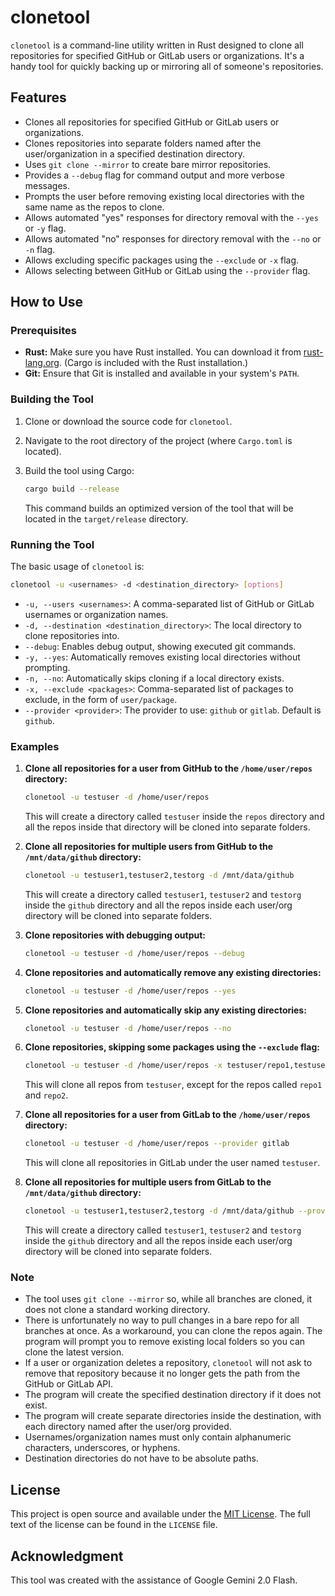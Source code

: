# clonetool

`clonetool` is a command-line utility written in Rust designed to clone all repositories for specified GitHub or GitLab users or organizations. It's a handy tool for quickly backing up or mirroring all of someone's repositories.

## Features

*   Clones all repositories for specified GitHub or GitLab users or organizations.
*   Clones repositories into separate folders named after the user/organization in a specified destination directory.
*   Uses `git clone --mirror` to create bare mirror repositories.
*   Provides a `--debug` flag for command output and more verbose messages.
*   Prompts the user before removing existing local directories with the same name as the repos to clone.
*   Allows automated "yes" responses for directory removal with the `--yes` or `-y` flag.
*   Allows automated "no" responses for directory removal with the `--no` or `-n` flag.
*   Allows excluding specific packages using the `--exclude` or `-x` flag.
*   Allows selecting between GitHub or GitLab using the `--provider` flag.

## How to Use

### Prerequisites

*   **Rust:** Make sure you have Rust installed. You can download it from [rust-lang.org](https://www.rust-lang.org). (Cargo is included with the Rust installation.)
*   **Git:** Ensure that Git is installed and available in your system's `PATH`.

### Building the Tool

1.  Clone or download the source code for `clonetool`.
2.  Navigate to the root directory of the project (where `Cargo.toml` is located).
3.  Build the tool using Cargo:

    ```bash
    cargo build --release
    ```

    This command builds an optimized version of the tool that will be located in the `target/release` directory.

### Running the Tool

The basic usage of `clonetool` is:

```bash
clonetool -u <usernames> -d <destination_directory> [options]
```

*   `-u, --users <usernames>`: A comma-separated list of GitHub or GitLab usernames or organization names.
*   `-d, --destination <destination_directory>`: The local directory to clone repositories into.
*   `--debug`: Enables debug output, showing executed git commands.
*   `-y, --yes`: Automatically removes existing local directories without prompting.
*   `-n, --no`: Automatically skips cloning if a local directory exists.
*   `-x, --exclude <packages>`: Comma-separated list of packages to exclude, in the form of `user/package`.
*   `--provider <provider>`: The provider to use: `github` or `gitlab`. Default is `github`.

### Examples

1.  **Clone all repositories for a user from GitHub to the `/home/user/repos` directory:**

    ```bash
    clonetool -u testuser -d /home/user/repos
    ```
    This will create a directory called `testuser` inside the `repos` directory and all the repos inside that directory will be cloned into separate folders.

2.  **Clone all repositories for multiple users from GitHub to the `/mnt/data/github` directory:**

    ```bash
    clonetool -u testuser1,testuser2,testorg -d /mnt/data/github
    ```
    This will create a directory called `testuser1`, `testuser2` and `testorg` inside the `github` directory and all the repos inside each user/org directory will be cloned into separate folders.

3.  **Clone repositories with debugging output:**

    ```bash
    clonetool -u testuser -d /home/user/repos --debug
    ```

4.  **Clone repositories and automatically remove any existing directories:**

    ```bash
    clonetool -u testuser -d /home/user/repos --yes
    ```

5.  **Clone repositories and automatically skip any existing directories:**

    ```bash
    clonetool -u testuser -d /home/user/repos --no
    ```

6.  **Clone repositories, skipping some packages using the `--exclude` flag:**

    ```bash
    clonetool -u testuser -d /home/user/repos -x testuser/repo1,testuser/repo2
    ```
    This will clone all repos from `testuser`, except for the repos called `repo1` and `repo2`.

7.  **Clone all repositories for a user from GitLab to the `/home/user/repos` directory:**

    ```bash
    clonetool -u testuser -d /home/user/repos --provider gitlab
    ```
    This will clone all repositories in GitLab under the user named `testuser`.

8.  **Clone all repositories for multiple users from GitLab to the `/mnt/data/github` directory:**

    ```bash
    clonetool -u testuser1,testuser2,testorg -d /mnt/data/github --provider gitlab
    ```
    This will create a directory called `testuser1`, `testuser2` and `testorg` inside the `github` directory and all the repos inside each user/org directory will be cloned into separate folders.

### Note

*   The tool uses `git clone --mirror` so, while all branches are cloned, it does not clone a standard working directory.
*   There is unfortunately no way to pull changes in a bare repo for all branches at once. As a workaround, you can clone the repos again. The program will prompt you to remove existing local folders so you can clone the latest version.
*   If a user or organization deletes a repository, `clonetool` will not ask to remove that repository because it no longer gets the path from the GitHub or GitLab API.
*   The program will create the specified destination directory if it does not exist.
*   The program will create separate directories inside the destination, with each directory named after the user/org provided.
*   Usernames/organization names must only contain alphanumeric characters, underscores, or hyphens.
*   Destination directories do not have to be absolute paths.

## License

This project is open source and available under the [MIT License](LICENSE). The full text of the license can be found in the `LICENSE` file.

## Acknowledgment

This tool was created with the assistance of Google Gemini 2.0 Flash.
